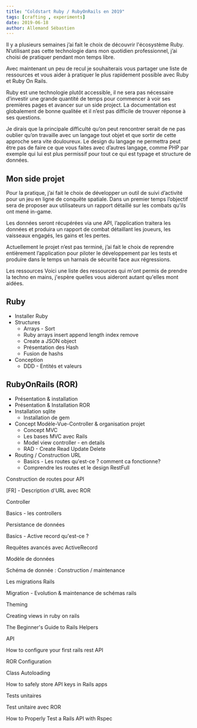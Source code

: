 ```yaml
---
title: "Coldstart Ruby / RubyOnRails en 2019"
tags: [crafting , experiments]
date: 2019-06-18
author: Allemand Sébastien
---
```


Il y a plusieurs semaines j’ai fait le choix de découvrir l'écosystème Ruby. N’utilisant pas cette technologie dans mon quotidien professionnel, j’ai choisi de pratiquer pendant mon temps libre.

Avec maintenant un peu de recul je souhaiterais vous partager une liste de ressources et vous aider à pratiquer le plus rapidement possible avec Ruby et Ruby On Rails.

Ruby est une technologie plutôt accessible, il ne sera pas nécessaire d’investir une grande quantité de temps pour commencer à voir ses premières pages et avancer sur un side project. La documentation est globalement de bonne qualitée et il n’est pas difficile de trouver réponse à ses questions.

Je dirais que la principale difficulté qu’on peut rencontrer serait de ne pas oublier qu’on travaille avec un langage tout objet et que sortir de cette approche sera vite douloureux. Le design du langage ne permettra peut être pas de faire ce que vous faites avec d’autres langage, comme PHP par exemple qui lui est plus permissif pour tout ce qui est typage et structure de données.

## Mon side projet
Pour la pratique, j’ai fait le choix de développer un outil de suivi d’activité pour un jeu en ligne de conquête spatiale. Dans un premier temps l’objectif sera de proposer aux utilisateurs un rapport détaillé sur les combats qu’ils ont mené in-game.

Les données seront récupérées via une API, l’application traitera les données et produira un rapport de combat détaillant les joueurs, les vaisseaux engagés, les gains et les pertes.

Actuellement le projet n’est pas terminé, j’ai fait le choix de reprendre entièrement l’application pour piloter le développement par les tests et produire dans le temps un harnais de sécurité face aux régressions.

Les ressources
Voici une liste des ressources qui m'ont permis de prendre la techno en mains, j'espère quelles vous aideront autant qu'elles mont aidées.

## Ruby
- Installer Ruby
- Structures
  - Arrays - Sort
  - Ruby arrays insert append length index remove
  - Create a JSON object
  - Présentation des Hash
  - Fusion de hashs
- Conception
  - DDD - Entités et valeurs

## RubyOnRails (ROR)
- Présentation & installation
- Présentation & Installation ROR
- Installation sqlite
  - Installation de gem
- Concept Modèle-Vue-Controller & organisation projet
  - Concept MVC
  - Les bases MVC avec Rails
  - Model view controller - en details
  - RAD - Create Read Update Delete
- Routing / Construction URL
  - Basics - Les routes qu'est-ce ? comment ca fonctionne?
  - Comprendre les routes et le design RestFull

Construction de routes pour API

[FR] - Description d'URL avec ROR

Controller

Basics - les controllers

Persistance de données

Basics - Active record qu'est-ce ?

Requêtes avancés avec ActiveRecord

Modèle de données

Schéma de donnée : Construction / maintenance

Les migrations Rails

Migration - Evolution & maintenance de schémas rails

Theming

Creating views in ruby on rails

The Beginner's Guide to Rails Helpers

API

How to configure your first rails rest API

ROR Configuration

Class Autoloading

How to safely store API keys in Rails apps

Tests unitaires

Test unitaire avec ROR

How to Properly Test a Rails API with Rspec